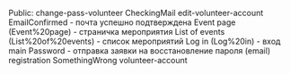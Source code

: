 Public:
change-pass-volunteer
CheckingMail
edit-volunteer-account
EmailСonfirmed - почта успешно подтверждена 
Event page (Event%20page) - страничка мероприятия
List of events (List%20of%20events) - список мероприятий
Log in (Log%20in) - вход
main
Password - отправка заявки на восстановление пароля (email)
registration
SomethingWrong
volunteer-account



